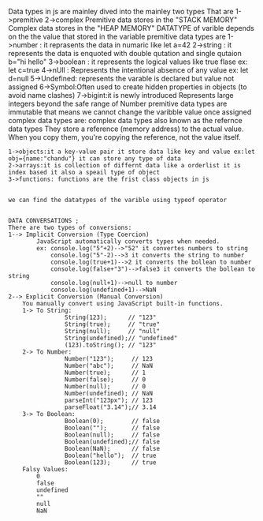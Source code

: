 Data types in js are mainley dived into the mainley two types
That are 1->premitive 2->complex
Premitive data stores in the "STACK MEMORY"
Complex data stores in the "HEAP MEMORY"
DATATYPE of varible depends on the the value that stored in the variable
premitive data types are 
    1->number : it reprasents the data in numaric like let a=42
    2->string : it represents the data is enquoted with double qutation and single qutaion b="hi hello"
    3->boolean : it represents the logical values like true flase ex: let c=true
    4->nUll :	Represents the intentional absence of any value ex: let d=null
    5->Undefined: represents the varable is declared but value not assigned
    6->Symbol:Often used to create hidden properties in objects (to avoid name clashes)
    7->bigint:it is newly introduced Represents large integers beyond the safe range of Number
premitive data types are immutable that means we cannot change the varibble value once assigned 
complex data types are:
    complex data types also known as the refernce data types They store a reference (memory address) to the actual value.
When you copy them, you're copying the reference, not the value itself.

    1->objects:it a key-value pair it store data like key and value ex:let obj={name:"chandu"} it can store any type of data
    2->arrays:it is collection of differnt data like a orderlist it is index based it also a speail type of object
    3->functions: functions are the frist class objects in js

    
    we can find the datatypes of the varible using typeof operator


    DATA CONVERSATIONS ;
    There are two types of conversions:
    1--> Implicit Conversion (Type Coercion)
            JavaScript automatically converts types when needed.
            ex: console.log("5"+2)-->"52" it convertes numbers to string
                console.log("5"-2)-->3 it converts the string to number
                console.log(true+1)-->2 it converts the bollean to number
                console.log(false+"3")-->false3 it converts the bollean to string
                console.log(null+1)-->null to number
                console.log(undefined+1)-->NaN
    2--> Explicit Conversion (Manual Conversion)
        You manually convert using JavaScript built-in functions.
        1-> To String:
                    String(123);      // "123"
                    String(true);     // "true"
                    String(null);     // "null"
                    String(undefined);// "undefined"
                    (123).toString(); // "123"
        2-> To Number:
                    Number("123");     // 123
                    Number("abc");     // NaN
                    Number(true);      // 1
                    Number(false);     // 0
                    Number(null);      // 0
                    Number(undefined); // NaN
                    parseInt("123px"); // 123
                    parseFloat("3.14");// 3.14
        3-> To Boolean:
                    Boolean(0);        // false
                    Boolean("");       // false
                    Boolean(null);     // false
                    Boolean(undefined);// false
                    Boolean(NaN);      // false
                    Boolean("hello");  // true
                    Boolean(123);      // true
        Falsy Values:
            0
            false
            undefined
            ""
            null
            NaN
    